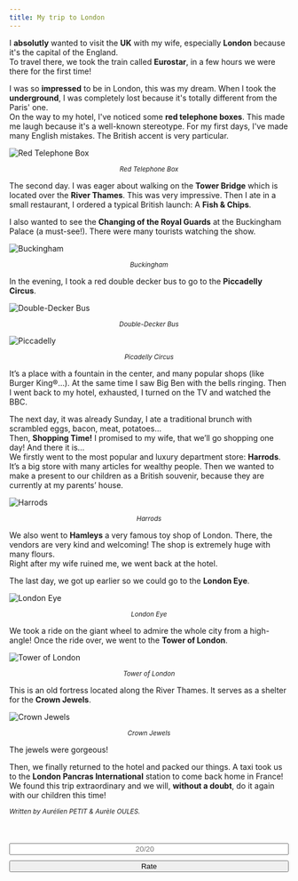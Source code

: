 ```yaml
---
title: My trip to London
---
```

I **absolutly** wanted to visit the **UK** with my wife, especially **London** because it's the capital of the England.  
To travel there, we took the train called **Eurostar**, in a few hours we were there for the first time!  

I was so **impressed** to be in London, this was my dream. When I took the **underground**, I was completely lost because it's totally different from the Paris' one.  
On the way to my hotel, I've noticed some **red telephone boxes**. This made me laugh because it's a well-known stereotype. For my first days, I've made many English mistakes. The British accent is very particular.  

![Red Telephone Box](/img/PHONE_BOX.jpg "Red Telephone Box")<center><small><i class="img-caption">Red Telephone Box</i></small></center>

The second day. I was eager about walking on the **Tower Bridge** which is located over the **River Thames**. This was very impressive. Then I ate in a small restaurant, I ordered a typical British launch: A **Fish & Chips**.  

I also wanted to see the **Changing of the Royal Guards** at the Buckingham Palace (a must-see!). There were many tourists watching the show.  

![Buckingham](/img/BUCKINGHAM.jpg "Buckingham")<center><small><i class="img-caption">Buckingham</i></small></center>

In the evening, I took a red double decker bus to go to the **Piccadelly Circus**.  

![Double-Decker Bus](/img/redBus.jpg "Double-Decker Bus")<center><small><i class="img-caption">Double-Decker Bus</i></small></center>

![Piccadelly](/img/PICADELLY.jpg "Piccadilly")<center><small><i class="img-caption">Picadelly Circus</i></small></center>


It’s a place with a fountain in the center, and many popular shops (like Burger King®…). At the same time I saw Big Ben with the bells ringing. Then I went back to my hotel, exhausted, I turned on the TV and watched the BBC.  

The next day, it was already Sunday, I ate a traditional brunch with scrambled eggs, bacon, meat, potatoes…  
Then, **Shopping Time!** I promised to my wife, that we’ll go shopping one day! And there it is...  
We firstly went to the most popular and luxury department store: **Harrods**. It’s a big store with many articles for wealthy people. Then we wanted to make a present to our children as a British souvenir, because they are currently at my parents’ house.  

![Harrods](/img/HARRODS.jpg "Harrods")<center><small><i class="img-caption">Harrods</i></small></center>

We also went to **Hamleys** a very famous toy shop of London. There, the vendors are very kind and welcoming! The shop is extremely huge with many flours.  
Right after my wife ruined me, we went back at the hotel.  

The last day, we got up earlier so we could go to the **London Eye**.  

![London Eye](/img/LONDON_EYE.jpg "London Eye")<center><small><i class="img-caption">London Eye</i></small></center>

We took a ride on the giant wheel to admire the whole city from a high-angle! Once the ride over, we went to the **Tower of London**.  

![Tower of London](/img/Tower_of_london.jpg "Tower Of London")<center><small><i class="img-caption">Tower of London</i></small></center>  

This is an old fortress located along the River Thames. It serves as a shelter for the **Crown Jewels**.  

![Crown Jewels](/img/CROWN_JEWELS.jpg "Crown Jewels")<center><small><i class="img-caption">Crown Jewels</i></small></center>  

The jewels were gorgeous!  

Then, we finally returned to the hotel and packed our things. A taxi took us to the **London Pancras International** station to come back home in France! We found this trip extraordinary and we will, **without a doubt**, do it again with our children this time!  

<small><i>Written by Aurélien PETIT & Aurèle OULES.</i></small>  

<div id='rateform' style="margin-top: 50px">
	<input id='rate' style="text-align: center; width: 100%; margin-bottom: 10px" type="number" class="form-control" placeholder="20/20" min="0" max="20" />
	<input id='submitBtn' type="submit" style="width: 100%; margin-bottom: 10px" class="btn btn-primary" value="Rate" onclick="sendgrade()">
</div>

<script>
    function sendgrade() {
        console.log($('#rate').val());
        $.ajax({
            url: 'http://aureledocs.oules.com/aureleoules/rate.php',
            type: 'POST',
            data: {
                grade: $('#rate').val()
            },
            success: function(msg) {
                $("#rateform").append("<center><p>Grade sent.</p></center>");
                $('#submitBtn').prop('disabled', true);
                $('#rate').prop('disabled', true);
                $('#submitBtn').removeClass("btn-primary");
                console.log('success');
            },
            error: function(err) {
                console.log(err);
            }
        });
    }
</script>
